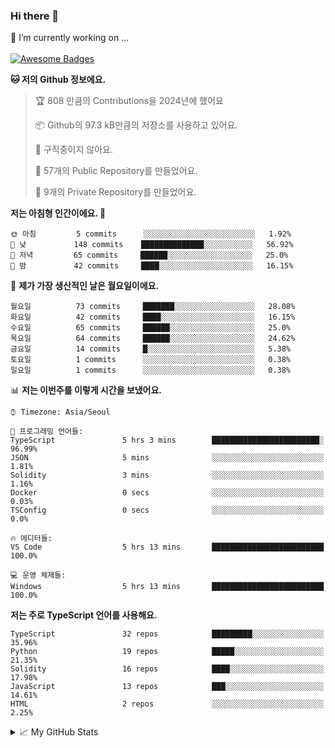 ### Hi there 👋 
🔭 I’m currently working on ... </br></br>
[![Awesome Badges](https://img.shields.io/badge/Introduce-EN-green.svg)](https://github.com/tlatkdgus1/tlatkdgus1/blob/main/README.md.en)

<!--START_SECTION:waka-->
**🐱 저의 Github 정보에요.** 

> 🏆 808 만큼의 Contributions을 2024년에 했어요
 > 
> 📦 Github의 97.3 kB만큼의 저장소를 사용하고 있어요. 
 > 
> 🚫 구직중이지 않아요.
 > 
> 📜 57개의 Public Repository를 만들었어요. 
 > 
> 🔑 9개의 Private Repository를 만들었어요.  

**저는 아침형 인간이에요. 🐤** 

```text
🌞 아침         5 commits      ░░░░░░░░░░░░░░░░░░░░░░░░░   1.92% 
🌆 낮　         148 commits    ██████████████░░░░░░░░░░░   56.92% 
🌃 저녁         65 commits     ██████░░░░░░░░░░░░░░░░░░░   25.0% 
🌙 밤　         42 commits     ████░░░░░░░░░░░░░░░░░░░░░   16.15%

```
📅 **제가 가장 생산적인 날은 월요일이에요.** 

```text
월요일          73 commits     ███████░░░░░░░░░░░░░░░░░░   28.08% 
화요일          42 commits     ████░░░░░░░░░░░░░░░░░░░░░   16.15% 
수요일          65 commits     ██████░░░░░░░░░░░░░░░░░░░   25.0% 
목요일          64 commits     ██████░░░░░░░░░░░░░░░░░░░   24.62% 
금요일          14 commits     █░░░░░░░░░░░░░░░░░░░░░░░░   5.38% 
토요일          1 commits      ░░░░░░░░░░░░░░░░░░░░░░░░░   0.38% 
일요일          1 commits      ░░░░░░░░░░░░░░░░░░░░░░░░░   0.38%

```


📊 **저는 이번주를 이렇게 시간을 보냈어요.** 

```text
⌚︎ Timezone: Asia/Seoul

💬 프로그래밍 언어들: 
TypeScript               5 hrs 3 mins        ████████████████████████░   96.99% 
JSON                     5 mins              ░░░░░░░░░░░░░░░░░░░░░░░░░   1.81% 
Solidity                 3 mins              ░░░░░░░░░░░░░░░░░░░░░░░░░   1.16% 
Docker                   0 secs              ░░░░░░░░░░░░░░░░░░░░░░░░░   0.03% 
TSConfig                 0 secs              ░░░░░░░░░░░░░░░░░░░░░░░░░   0.0%

🔥 에디터들: 
VS Code                  5 hrs 13 mins       █████████████████████████   100.0%

💻 운영 체제들: 
Windows                  5 hrs 13 mins       █████████████████████████   100.0%

```

**저는 주로 TypeScript 언어를 사용해요.** 

```text
TypeScript               32 repos            █████████░░░░░░░░░░░░░░░░   35.96% 
Python                   19 repos            █████░░░░░░░░░░░░░░░░░░░░   21.35% 
Solidity                 16 repos            ████░░░░░░░░░░░░░░░░░░░░░   17.98% 
JavaScript               13 repos            ███░░░░░░░░░░░░░░░░░░░░░░   14.61% 
HTML                     2 repos             ░░░░░░░░░░░░░░░░░░░░░░░░░   2.25%

```



<!--END_SECTION:waka-->

<details>
<summary>📈 My GitHub Stats</summary>
<p align="center"> <img src="https://github-readme-stats.vercel.app/api?username=tlatkdgus1&show_icons=true" alt="tlatkdgus1" />
</details>
